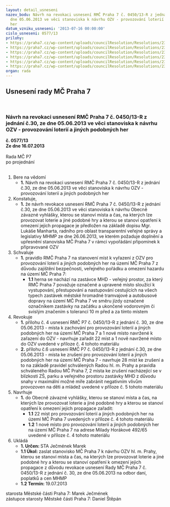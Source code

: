 ```yaml
---
layout: detail_usneseni
nazev_bodu: Návrh na revokaci usnesení RMČ Praha 7 č. 0450/13-R z jednání č.30, ze
  dne 05.06.2013 ve věci stanoviska k návrhu OZV - provozování loterií a jiných  podobných
  her
datum_vzniku_usneseni: '2013-07-16 00:00:00'
cislo_usneseni: 0577/13
prilohy:
- https://praha7.cz/wp-content/uploads/councilResolution/Resolutions/23804/38-13-usnesen%c3%ad_rm%c4%8d_p7_%c4%8d._0450_13-r_z_%c4%8d._30_ze_dne_05.06.2013.doc
- https://praha7.cz/wp-content/uploads/councilResolution/Resolutions/23804/38-13-p%c5%99%c3%adloha_%c4%8d.4_final_m%c3%adsta_k_za%c5%99azen%c3%ad_do_nov%c3%a9_ozv.xls
- https://praha7.cz/wp-content/uploads/councilResolution/Resolutions/23804/38-13-p%c5%99%c3%adloha_%c4%8d._6_-_final_m%c3%adsta_k_vylou%c4%8den%c3%ad_z_ozv.xls
- https://praha7.cz/wp-content/uploads/councilResolution/Resolutions/23804/38-13-p%c5%99%c3%adloha_%c4%8d.4_revokace_loterie_za%c5%99adit.xls
- https://praha7.cz/wp-content/uploads/councilResolution/Resolutions/23804/38-13-p%c5%99%c3%adloha_%c4%8d.5_revokace__loterie_vy%c5%99adit.xls
- https://praha7.cz/wp-content/uploads/councilResolution/Resolutions/23804/38-13-dopis_manhart.pdf
organ: rada
---
```

<div id="ucUsn_pList" class="usn">
	<span><h2>Usnesení rady MČ Praha 7 </h2>
<br></span><div class="standBody">
<span><h3>Návrh na revokaci usnesení RMČ Praha 7 č. 0450/13-R z jednání č.30, ze dne 05.06.2013 ve věci stanoviska k návrhu OZV - provozování loterií a jiných  podobných her</h3></span><div class="center">
		<strong>č. 0577/13</strong><br>
	</div>
<div class="center">
		<strong>Ze dne 16.07.2013</strong><br><br>
	</div>Rada MČ P7<br> po projednání<br><br><ol>
<li>Bere na vědomí<ul><li>
<strong>1.</strong> Návrh na revokaci usnesení RMČ Praha 7 č. 0450/13-R z jednání č.30, ze dne 05.06.2013 ve věci stanoviska k návrhu OZV - provozování loterií a jiných  podobných her</li></ul>
</li>
<li>Konstatuje,<ul><li>
<strong>1.</strong> že návrh revokace usnesení RMČ Praha 7 č. 0450/13-R z jednání č.30, ze dne 05.06.2013 ve věci stanoviska k návrhu Obecně závazné vyhlášky, kterou se stanoví místa a čas, na kterých lze provozovat loterie a jiné podobné hry a kterou se stanoví opatření k omezení jejich propagace je předložen na základě dopisu Mgr. Lukáše Manharta, radního pro oblast transparentní veřejné správy a legislativy MHMP ze dne 26.06.2013, ve kterém požaduje doplnění a upřesnění stanoviska MČ Praha 7 v rámci vypořádání připomínek k připravované OZV </li></ul>
</li>
<li>Schvaluje<ul><li>
<strong>1.</strong> pravidlo RMČ Praha 7 na stanovení míst k vyřazení z OZV pro provozování loterií a jiných podobných her na území MČ Praha 7 z důvodu zajištění bezpečnosti, veřejného pořádku a omezení hazardu na území MČ Praha 7:<ul><li>
<strong>1.1</strong> herna se nachází na zastávce MHD - veřejný prostor, za který RMČ Praha 7 považuje označené a upravené místo sloužící k vystupování, přestupování a nastupování cestujících na všech typech zastávek městské hromadné tramvajové a autobusové dopravy na území MČ Praha 7 ve směru jízdy označené označníkem zastávky na začátku a ukončené vodorovným či svislým značením s tolerancí 10 m před a za tímto místem</li></ul>
</li></ul>
</li>
<li>Revokuje<ul>
<li>
<strong>1.</strong> přílohu č. 4 usnesení RMČ P7 č. 0450/13-R z jednání č. 30, ze dne 05.06.2013 - místa k zachování pro provozování loterií a jiných podobných her na území MČ Praha 7 a 1 nové místo navržené k zařazení do OZV - navrhuje zařadit 22 míst a 1 nově navržené místo do OZV uvedené v příloze č. 4 tohoto materiálu</li>
<li>
<strong>2.</strong> přílohu č.6 usnesení RMČ P7 č. 0450/13-R z jednání č.30, ze dne 05.06.2013  - místa ke zrušení pro provozování loterií a jiných podobných her na území MČ Praha 7 - navrhuje 28 míst ke zrušení a to na základě pravidel schválených Radou hl. m. Prahy a pravidla schváleného Radou MČ Praha 7, 2 místa ke zrušení nacházející se v blízkosti ZŠ, parku a veřejného prostoru zastávky MHD z důvodu snahy v maximální možné míře zabránit negativním vlivům provozoven na děti a mládež uvedené v příloze č. 5 tohoto materiálu </li>
</ul>
</li>
<li>Navrhuje<ul><li>
<strong>1.</strong> do Obecně závazné vyhlášky, kterou se stanoví místa a čas, na kterých lze provozovat loterie a jiné podobné hry a kterou se stanoví opatření k omezení jejich propagace zařadit:<ul>
<li>
<strong>1.1</strong> 22 míst pro provozování loterií a jiných podobných her na území MČ Praha 7 uvedených v příloze č. 4 tohoto materiálu</li>
<li>
<strong>1.2</strong> 1 nové místo pro provozování loterií a jiných podobných her na území MČ Praha 7 na adrese Milady Horákové 492/65 uvedené v příloze č. 4 tohoto materiálu </li>
</ul>
</li></ul>
</li>
<li>Ukládá<ul>
<li>
<strong>1. Určen: </strong>STA Ječmének Marek</li>
<li>
<strong>1.1 Úkol: </strong>zaslat stanovisko MČ Praha 7  k návrhu OZV hl. m. Prahy, kterou se stanoví místa a čas, na kterých lze provozovat loterie a jiné podobné hry a kterou se stanoví opatření k omezení jejich propagace z důvodu revokace usnesení Rady MČ Praha 7 č. 0450/13-R z jednání č. 30, ze dne 05.06.2013 na odbor daní, poplatků a cen MHMP</li>
<li>
<strong>1.2 Termín: </strong>19.07.2013</li>
</ul>
</li>
</ol>starosta Městské části Praha 7: Marek Ječmének<br>zástupce starosty Městské části Praha 7: Daniel Štěpán 
</div>
</div>